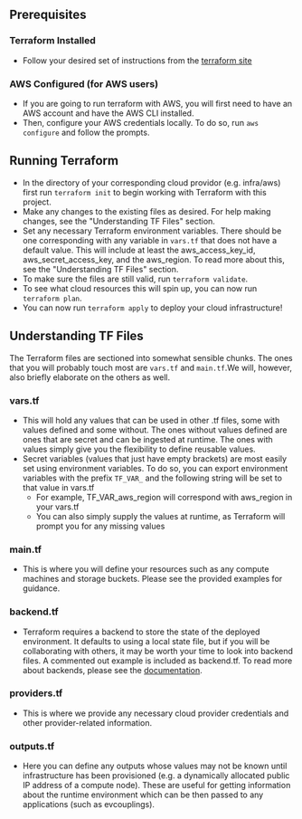 ## Prerequisites
### Terraform Installed
- Follow your desired set of instructions from the [terraform site](https://www.terraform.io/downloads.html)
### AWS Configured (for AWS users)
- If you are going to run terraform with AWS, you will first need to have an AWS account and have the AWS CLI installed.
- Then, configure your AWS credentials locally. To do so, run `aws configure` and follow the prompts.

## Running Terraform
- In the directory of your corresponding cloud providor (e.g. infra/aws) first run `terraform init` to begin working with Terraform with this project.
- Make any changes to the existing files as desired. For help making changes, see the "Understanding TF Files" section.
- Set any necessary Terraform environment variables. There should be one corresponding with any variable in `vars.tf` that does not have a default value. This will include at least the aws_access_key_id, aws_secret_access_key, and the aws_region. To read more about this, see the "Understanding TF Files" section.
- To make sure the files are still valid, run `terraform validate`.
- To see what cloud resources this will spin up, you can now run `terraform plan`.
- You can now run `terraform apply` to deploy your cloud infrastructure!

## Understanding TF Files
The Terraform files are sectioned into somewhat sensible chunks. The ones that you will probably touch most are `vars.tf` and `main.tf`.We will, however, also briefly elaborate on the others as well.
### vars.tf
- This will hold any values that can be used in other .tf files, some with values defined and some without. The ones without values defined are ones that are secret and can be ingested at runtime. The ones with values simply give you the flexibility to define reusable values.
- Secret variables (values that just have empty brackets) are most easily set using environment variables. To do so, you can export environment variables with the prefix `TF_VAR_` and the following string will be set to that value in vars.tf
    - For example, TF_VAR_aws_region will correspond with aws_region in your vars.tf
    - You can also simply supply the values at runtime, as Terraform will prompt you for any missing values
### main.tf
- This is where you will define your resources such as any compute machines and storage buckets. Please see the provided examples for guidance.
### backend.tf
- Terraform requires a backend to store the state of the deployed environment. It defaults to using a local state file, but if you will be collaborating with others, it may be worth your time to look into backend files. A commented out example is included as backend.tf. To read more about backends, please see the [documentation](https://www.terraform.io/docs/backends/index.html).
### providers.tf
- This is where we provide any necessary cloud provider credentials and other provider-related information.
### outputs.tf
- Here you can define any outputs whose values may not be known until infrastructure has been provisioned (e.g. a dynamically allocated public IP address of a compute node). These are useful for getting information about the runtime environment which can be then passed to any applications (such as evcouplings).
